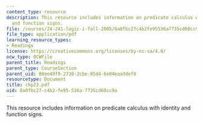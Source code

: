 ```yaml
---
content_type: resource
description: This resource includes information on predicate calculus with identity
  and function signs.
file: /courses/24-241-logic-i-fall-2005/8a0fbc27c4b2fe95536a7735cd60cc9a_chp23.pdf
file_type: application/pdf
learning_resource_types:
- Readings
license: https://creativecommons.org/licenses/by-nc-sa/4.0/
ocw_type: OCWFile
parent_title: Readings
parent_type: CourseSection
parent_uid: 08ee49f9-2738-2cbe-85d4-6e04eaa3def0
resourcetype: Document
title: chp23.pdf
uid: 8a0fbc27-c4b2-fe95-536a-7735cd60cc9a
---
```

This resource includes information on predicate calculus with identity and function signs.